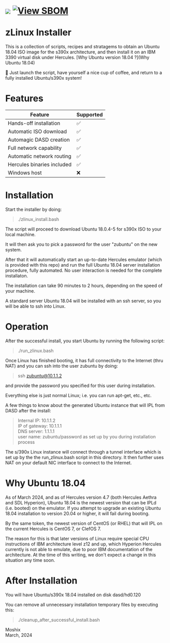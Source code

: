 <a href="https://hits.seeyoufarm.com"><img src="https://hits.seeyoufarm.com/api/count/incr/badge.svg?url=https%3A%2F%2Fgithub.com%2Fmoshix%2Fzlinux&count_bg=%2379C83D&title_bg=%23555555&icon=&icon_color=%23E7E7E7&title=hits&edge_flat=false"/></a>
[![View SBOM](https://img.shields.io/badge/sbom.sh-viewSBOM-blue?link=https%3A%2F%2Fsbom.sh%2F10cf520f-2e95-4b9d-9066-c8bdc718efef)](https://sbom.sh/10cf520f-2e95-4b9d-9066-c8bdc718efef)
 <br><br> 
zLinux Installer
================


This is a collection of scripts, recipes and stratagems to obtain an Ubuntu 18.04 ISO image for the s390x architecture, and then install it on an IBM 3390 virtual disk under Hercules. [Why Ubuntu version 18.04 ?](Why Ubuntu 18.04)  

:tada: Just launch the script, have yourself a nice cup of coffee, and return to a fully installed Ubuntu/s390x system!

Features
========

| Feature                    | Supported          |
| -------------------------- | ------------------ |
| Hands-off installation     | :white_check_mark: |  
| Automatic ISO download     | :white_check_mark: |  
| Automagic DASD creation    | :white_check_mark: |  
| Full network capability    | :white_check_mark: |  
| Automatic network routing  | :white_check_mark: |  
| Hercules binaries included | :white_check_mark: |  
| Windows host               | :x:                |  

  

Installation
============

Start the installer by doing:

>./zlinux_install.bash

The script will proceed to download Ubuntu 18.0.4-5 for s390x ISO to your local machine.  

It will then ask you to pick a password for the user "zubuntu" on the new system.

After that it will automatically start an up-to-date Hercules emulator (which is provided with this repo) and run the full Ubuntu 18.04 server installation procedure, fully automated. No user interaction is needed for the complete installaton.  

The installation can take 90 minutes to 2 hours, depending on the speed of your machine.  


A standard server Ubuntu 18.04 will be installed with an ssh server, so you will be able to ssh into Linux. 


Operation
=========

After the successful install, you start Ubuntu by running the following script:

>./run_zlinux.bash

Once Linux has finished booting, it has full connectivity to the Internet (thru NAT) and you can ssh into the user zubuntu by doing:

>ssh zubuntu@10.1.1.2

and provide the password you specified for this user during installation.

Everything else is just normal Linux; i.e. you can run apt-get, etc., etc.

A few things to know about the generated Ubuntu instance that will IPL from DASD after the install:

>Internal IP:   10.1.1.2  
>IP of gateway: 10.1.1.1  
>DNS server:    1.1.1.1  
>user name:     zubuntu/password as set up by you during installation process  

The s/390x Linux instance will connect through a tunnel interface which is set up by the the run_zlinux.bash script in this directory. It then further uses NAT on your default NIC interface to connect to the Internet.



Why Ubuntu 18.04
================

As of March 2024, and as of  Hercules version 4.7 (both Hercules Aethra and SDL Hyperion), Ubuntu 18.04 is the newest version that can be IPLd (i.e. booted) on the emulator. If you attempt to upgrade an existing Ubuntu 18.04 installation to version 20.04 or higher, it will fail during booting.  

By the same token, the newest version of CentOS (or RHEL) that will IPL on the current Hercules is CentOS 7, or ClefOS 7.  

The reason for this is that later versions of Linux require special CPU instructions of IBM architecture level z12 and up, which Hyperion Hercules currently is not able to emulate, due to poor IBM documentation of the architecture. At the time of this writing, we don't expect a change in this situation any time soon. 


After Installation
==================

You will have Ubuntu/s390x 18.04 installed on disk dasd/hd0.120

You can remove all unnecessary installation temporary files by executing this: 

>./cleanup_after_successful_install.bash



Moshix     
March, 2024  

